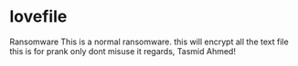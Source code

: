 # lovefile
Ransomware
This is a normal ransomware.
this will encrypt all the text file
this is for prank only dont misuse it
regards,
Tasmid Ahmed!
